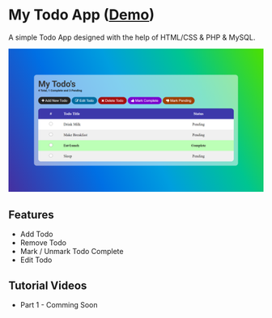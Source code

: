 # My Todo App ([Demo](http://mytodoapp.epizy.com))

A simple Todo App designed with the help of HTML/CSS & PHP & MySQL.

![My Todo App](images/todoapp.png)

## Features
- Add Todo
- Remove Todo
- Mark / Unmark Todo Complete
- Edit Todo

## Tutorial Videos
- Part 1 - Comming Soon